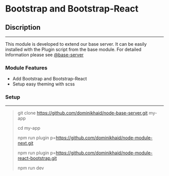 
# Bootstrap and Bootstrap-React

## Discription

---

This module is developed to extend our base server. It can be easily installed with the Plugin script from the base module. For detailed Information please see [@base-server](https://github.com/dominikhaid/node-base-server.git)

### Module Features

- Add Bootstrap and Bootstrap-React
- Setup easy theming with scss


### Setup

---

> git clone https://github.com/dominikhaid/node-base-server.git my-app
> 
> cd my-app
> 
> npm run plugin p=https://github.com/dominikhaid/node-module-next.git
> 
> npm run plugin p=https://github.com/dominikhaid/node-module-react-bootstrap.git
> 
> npm run dev